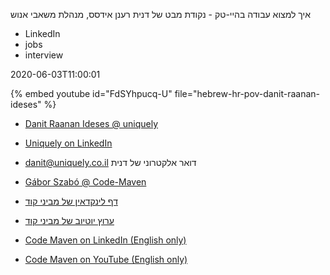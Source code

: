 איך למצוא עבודה בהיי-טק - נקודת מבט של דנית רענן אידסס, מנהלת משאבי אנוש


* LinkedIn
* jobs
* interview

2020-06-03T11:00:01

{% embed youtube id="FdSYhpucq-U" file="hebrew-hr-pov-danit-raanan-ideses" %}

* [Danit Raanan Ideses @ uniquely](https://www.linkedin.com/in/danit-raanan-26764634/)
* [Uniquely on LinkedIn](https://www.linkedin.com/company/uniquely.co.il/)
* danit@uniquely.co.il דואר אלקטרוני של דנית

* [Gábor Szabó @ Code-Maven](https://www.linkedin.com/in/szabgab/)
* [דף לינקדאין של מביני קוד](/linkedin)
* [ערוץ יוטיוב של מביני קוד](/youtube)
* [Code Maven on LinkedIn (English only)](https://code-maven.com/linkedin)
* [Code Maven on YouTube (English only)](https://code-maven.com/youtube)
